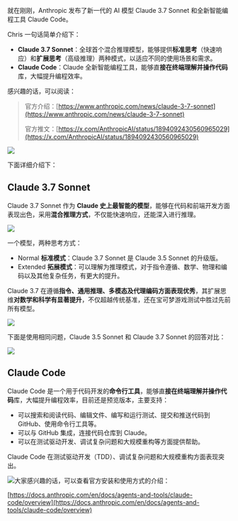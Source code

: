 就在刚刚，Anthropic 发布了新一代的 AI 模型 Claude 3.7 Sonnet 和全新智能编程工具 Claude Code。

Chris 一句话简单介绍下：

- **Claude 3.7 Sonnet**：全球首个混合推理模型，能够提供**标准思考**（快速响应）和**扩展思考**（高级推理）两种模式，以适应不同的使用场景和需求。
- **Claude Code**：Claude 全新智能编程工具，能够直**接在终端理解并操作代码**库，大幅提升编程效率。

感兴趣的话，可以阅读：

> 官方介绍：[https://www.anthropic.com/news/claude-3-7-sonnet](https://www.anthropic.com/news/claude-3-7-sonnet)
>
> 官方推文：[https://x.com/AnthropicAI/status/1894092430560965029](https://x.com/AnthropicAI/status/1894092430560965029)

![](https://cdn.nlark.com/yuque/0/2025/png/186051/1740439577786-7a409173-33f8-4cfe-9a3c-3d6adb037d43.png)

下面详细介绍下：

## Claude 3.7 Sonnet

Claude 3.7 Sonnet 作为 **Claude 史上最智能的模型**，能够在代码和前端开发方面表现出色，采用**混合推理方式**，不仅能快速响应，还能深入进行推理。

![](https://cdn.nlark.com/yuque/0/2025/png/186051/1740440596104-e3b56dd0-d427-4f34-8585-b22be8cc115b.png)

一个模型，两种思考方式：

- <font style="color:rgba(0, 0, 0, 0.9);">Normal </font>**标准模式**：Claude 3.7 Sonnet 是 Claude 3.5 Sonnet 的升级版。
- <font style="color:rgba(0, 0, 0, 0.9);">Extended </font>**拓展模式**：可以理解为推理模式，对于指令遵循、数学、物理和编码以及其他复杂任务，有更大的提升。

Claude 3.7 在遵循**指令、通用推理、多模态及代理编码方面表现优秀**，其扩展思维**对数学和科学有显著提升**，不仅超越传统基准，还在宝可梦游戏测试中胜过先前所有模型。

![](https://cdn.nlark.com/yuque/0/2025/png/186051/1740440430197-bd21eae0-7609-42d3-9305-4f4b68bf4d1d.png)

下面是使用相同问题，Claude 3.5 Sonnet 和 Claude 3.7 Sonnet 的回答对比：

![](https://cdn.nlark.com/yuque/0/2025/png/186051/1740440692226-87eb73f2-2ad8-4fc9-8615-91762517453e.png)

## Claude Code

Claude Code 是一个用于代码开发的**命令行工具**，能够直**接在终端理解并操作代码**库，大幅提升编程效率，目前还是预览版本，主要支持：

- 可以搜索和阅读代码、编辑文件、编写和运行测试、提交和推送代码到 GitHub、使用命令行工具等。
- 可以与 GitHub 集成，连接代码仓库到 Claude。
- 可以在测试驱动开发、调试复杂问题和大规模重构等方面提供帮助。

Claude Code 在测试驱动开发（TDD）、调试复杂问题和大规模重构方面表现突出。

![](https://cdn.nlark.com/yuque/0/2025/png/186051/1740439064474-d854102c-01fc-4c1c-a3d7-c75c06315d86.png)大家感兴趣的话，可以查看官方安装和使用方式的介绍：

[https://docs.anthropic.com/en/docs/agents-and-tools/claude-code/overview](https://docs.anthropic.com/en/docs/agents-and-tools/claude-code/overview)
